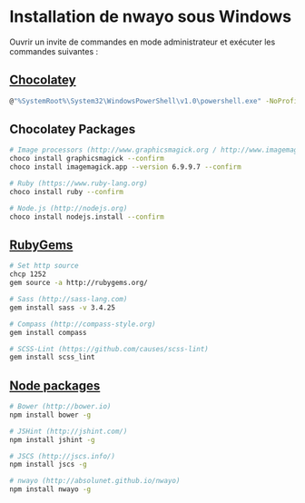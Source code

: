 # Installation de nwayo sous Windows
Ouvrir un invite de commandes en mode administrateur et exécuter les commandes suivantes :

## [Chocolatey](https://chocolatey.org/)
```sh
@"%SystemRoot%\System32\WindowsPowerShell\v1.0\powershell.exe" -NoProfile -InputFormat None -ExecutionPolicy Bypass -Command "iex ((New-Object System.Net.WebClient).DownloadString('https://chocolatey.org/install.ps1'))" && SET "PATH=%PATH%;%ALLUSERSPROFILE%\chocolatey\bin"
```

## Chocolatey Packages
```sh
# Image processors (http://www.graphicsmagick.org / http://www.imagemagick.org)
choco install graphicsmagick --confirm
choco install imagemagick.app --version 6.9.9.7 --confirm

# Ruby (https://www.ruby-lang.org)
choco install ruby --confirm

# Node.js (http://nodejs.org)
choco install nodejs.install --confirm
```

## [RubyGems](https://rubygems.org/)
```sh
# Set http source
chcp 1252
gem source -a http://rubygems.org/

# Sass (http://sass-lang.com)
gem install sass -v 3.4.25

# Compass (http://compass-style.org)
gem install compass

# SCSS-Lint (https://github.com/causes/scss-lint)
gem install scss_lint
```

## [Node packages](https://www.npmjs.com/)
```sh
# Bower (http://bower.io)
npm install bower -g

# JSHint (http://jshint.com/)
npm install jshint -g

# JSCS (http://jscs.info/)
npm install jscs -g

# nwayo (http://absolunet.github.io/nwayo)
npm install nwayo -g
```